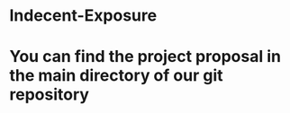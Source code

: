 # Indecent-Exposure

# You can find the project proposal in the main directory of our git repository